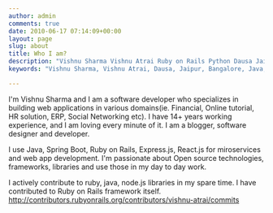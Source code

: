 ```yaml
---
author: admin
comments: true
date: 2010-06-17 07:14:09+00:00
layout: page
slug: about
title: Who I am?
description: "Vishnu Sharma Vishnu Atrai Ruby on Rails Python Dausa Jaipur Bangalore @vishnuatrai"
keywords: "Vishnu Sharma, Vishnu Atrai, Dausa, Jaipur, Bangalore, Java, Spring Boot, Ruby on Rails, Sofrware Engineer, @vishnuatrai"

---
```


I'm Vishnu Sharma and I am a software developer who specializes in building web applications in various domains(ie. Financial, Online tutorial, HR solution, ERP, Social Networking etc). I have 14+ years working experience, and I am loving every minute of it. I am a blogger, software designer and developer.

I use Java, Spring Boot, Ruby on Rails, Express.js, React.js for miroservices and web app development. I'm passionate about Open source technologies, frameworks, libraries and use those in my day to day work.

I actively contribute to ruby, java, node.js libraries in my spare time. I have contributed to Ruby on Rails framework itself. http://contributors.rubyonrails.org/contributors/vishnu-atrai/commits


